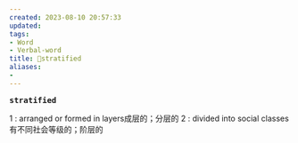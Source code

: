 ```yaml
---
created: 2023-08-10 20:57:33
updated: 
tags: 
- Word
- Verbal-word
title: 🚩stratified
aliases:
- 
---
```


<pre><strong>stratified</strong></pre>
1  : arranged or formed in layers成层的；分层的
2  : divided into social classes有不同社会等级的；阶层的